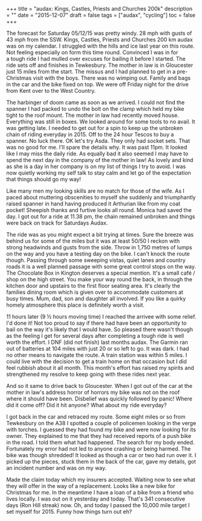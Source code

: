 +++
title = "audax: Kings, Castles, Priests and Churches 200k"
description = ""
date = "2015-12-07"
draft = false
tags = ["audax", "cycling"]
toc = false
+++

The forecast for Saturday 05/12/15 was pretty windy. 28 mph with gusts of 43 mph from the SSW. Kings, Castles, Priests and Churches 200 km audax was on my calendar. I struggled with the hills and ice last year on this route. Not feeling especially on form this time round. Convinced I was in for a tough ride I had mulled over excuses for bailing it before I started. The ride sets off and finishes in Tewkesbury. The mother in law is in Gloucester just 15 miles from the start. The missus and I had planned to get in a pre-Christmas visit with the boys. There was no wimping out. Family and bags in the car and the bike fixed on top. We were off Friday night for the drive from Kent over to the West Country.

The harbinger of doom came as soon as we arrived. I could not find the spanner I had packed to undo the bolt on the clamp which held my bike tight to the roof mount. The mother in law had recently moved house. Everything was still in boxes. We looked around for some tools to no avail. It was getting late. I needed to get out for a spin to keep up the unbroken chain of riding everyday in 2015. Off to the 24 hour Tescos to buy a spanner. No luck there. OK let's try Asda. They only had socket sets. That was no good for me. I'll spare the details why. It was past 11pm. It looked like I may miss the daily ride. As equally bad it also seemed I may have to spend the next day in the company of the mother in law! As lovely and kind as she is a day in her company is on my list of things I try to avoid. I was now quietly working my self talk to stay calm and let go of the expectation that things should go my way!

Like many men my looking skills are no match for those of the wife. As I paced about muttering obscenities to myself she suddenly and triumphantly raised spanner in hand having produced it Arthurian like from my coat pocket! Sheepish thanks and furtive looks all round. Monica had saved the day. I got out for a ride at 11.38 pm, the chain remained unbroken and things were back on track for Saturdays Audax.

The ride was as you might expect a bit trying at times. Sure the breeze was behind us for some of the miles but it was at least 50/50 I reckon with strong headwinds and gusts from the side. Throw in 1,750 metres of lumps on the way and you have a testing day on the bike. I can't knock the route though. Passing through some sweeping vistas, quiet lanes and country roads it is a well planned passage with some great control stops on the way. The Chocolate Box in Kington deserves a special mention. It's a small café / shop on the high street. You make your way round the back, in through the kitchen door and upstairs to the first floor seating area. It's clearly the families dining room which is given over to accommodate customers at busy times. Mum, dad, son and daughter all involved. If you like a quirky homely atmosphere this place is definitely worth a visit.

11 hours later (9 ½ hours moving time) I reached the arrivee with some relief. I'd done it! Not too proud to say if there had have been an opportunity to bail on the way it's likely that I would have. So pleased there wasn't though as the feeling I get for several days after completing a tough ride is well worth the effort. I DNF (did not finish) last months audax. The Garmin ran out of batteries at 104 miles with just 20 or so left to go. It was dark. I had no other means to navigate the route. A train station was within 5 miles. I could live with the decision to get a train home on that occasion but I did feel rubbish about it all month. This month's effort has raised my spirits and strengthened my resolve to keep going with these rides next year.

And so it same to drive back to Gloucester. When I got out of the car at the mother in law's address horror of horrors my bike was not on the roof where it should have been. Disbelief was quickly followed by panic! Where did it come off? Did it hit anyone? What about my ride everyday?

I  got back in the car and retraced my route. Some eight miles or so from Tewkesbury on the A38 I spotted a couple of policemen looking in the verge with torches. I guessed they had found my bike and were now looking for its owner. They explained to me that they had received reports of a push bike in the road. I told them what had happened. The search for my body ended. Fortunately my error had not led to anyone crashing or being harmed. The bike was though shredded! It looked as though a car or two had run over it. I picked up the pieces, stuck them in the back of the car, gave my details, got an incident number and was on my way.

Made the claim today which my insurers accepted. Waiting now to see what they will offer in the way of a replacement. Looks like a new bike for Christmas for me. In the meantime I have a loan of a bike from a friend who lives locally. I was out on it yesterday and today. That's 341 consecutive days (Ron Hill streak) now. Oh, and today I passed the 10,000 mile target I set myself for 2015. Funny how things turn out eh?